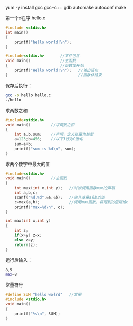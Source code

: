 yum -y install gcc gcc-c++ gdb automake autoconf make

第一个c程序 hello.c
```c
#include <stdio.h>
int main()
{
    printf("hello world!\n");
}
```
```c
#include<stdio.h>		//文件包含
void main()				//主函数
{						//函数体开始
	printf("Hello world!\n");	//输出语句
}								//函数体结束
```
保存后执行：
```bash
gcc -o hello hello.c
./hello
```
求两数之和
```c
#include<stdio.h>
void main()			//求两数之和
{
	int a,b,sum;	//声明，定义变量为整型
	a=123;b=456;	//以下3行为C语句
	sum=a+b;
	printf("sum is %d\n", sum);
}
```
求两个数字中最大的值
```c
#include<stdio.h>
void main()			//主函数
{
	int max(int x,int y);	//对被调用函数max的声明
	int a,b,c;
	scanf("%d,%d",&a,&b);	//输入变量a和b的值
	c=max(a,b);				//调用max函数，将得到的值赋给c
	printf("max=%d\n", c);
}

int max(int x,int y)
{
	int z;
	if(x>y) z=x;
	else z=y;
	return(z);
}
```
运行后输入：
```bash
8,5
max=8
```
常量符号
```c
#define SUM "hello wolrd"	//常量
#include <stdio.h>
void main()
{
	printf("%s\n", SUM);
}
```
